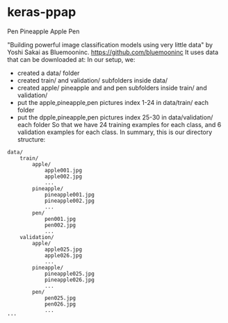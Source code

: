 # keras-ppap
Pen Pineapple Apple Pen

"Building powerful image classification models using very little data"
by Yoshi Sakai as Bluemooninc. https://github.com/bluemooninc
It uses data that can be downloaded at:
In our setup, we:
- created a data/ folder
- created train/ and validation/ subfolders inside data/
- created apple/ pineapple and and pen subfolders inside train/ and validation/
- put the apple,pineapple,pen pictures index 1-24 in data/train/ each folder
- put the dpple,pineapple,pen pictures index 25-30 in data/validation/ each folder
So that we have 24 training examples for each class, and 6 validation examples for each class.
In summary, this is our directory structure:
```
data/
    train/
        apple/
            apple001.jpg
            apple002.jpg
            ...
        pineapple/
            pineapple001.jpg
            pineapple002.jpg
            ...
        pen/
            pen001.jpg
            pen002.jpg
            ...
    validation/
        apple/
            apple025.jpg
            apple026.jpg
            ...
        pineapple/
            pineapple025.jpg
            pineapple026.jpg
            ...
        pen/
            pen025.jpg
            pen026.jpg
            ...
'''

